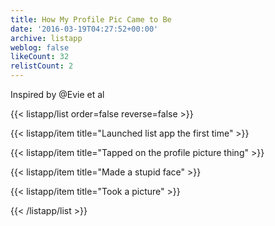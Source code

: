 ```yaml
---
title: How My Profile Pic Came to Be
date: '2016-03-19T04:27:52+00:00'
archive: listapp
weblog: false
likeCount: 32
relistCount: 2
---
```


Inspired by @Evie et al

<!--more-->

{{< listapp/list order=false reverse=false >}}

   {{< listapp/item title="Launched list app the first time" >}}

   {{< listapp/item title="Tapped on the profile picture thing" >}}

   {{< listapp/item title="Made a stupid face" >}}

   {{< listapp/item title="Took a picture" >}}

{{< /listapp/list >}}
